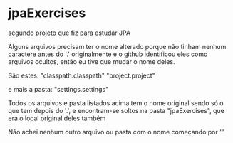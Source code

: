# jpaExercises
segundo projeto que fiz para estudar JPA

Alguns arquivos precisam ter o nome alterado porque não tinham nenhum caractere
antes do '.' originalmente e o github identificou eles como arquivos ocultos, então
eu tive que mudar o nome deles.

São estes: 
"classpath.classpath"
"project.project"

e mais a pasta:
"settings.settings"

Todos os arquivos e pasta listados acima tem o nome original sendo só o que tem depois do '.',
e encontram-se soltos na pasta "jpaExercises", que era o local original deles também

Não achei nenhum outro arquivo ou pasta com o nome começando por '.'
